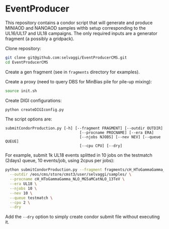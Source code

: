 # EventProducer

This repository contains a condor script that will generate and produce MINIAOD and NANOAOD samples withb setup corresponding to the UL16/UL17 and UL18 campaigns. 
The only required inputs are a generator fragment (a possibly a gridpack). 

Clone repository:


```bash
git clone git@github.com:selvaggi/EventProducerCMS.git
cd EventProducerCMS
```

Create a gen fragment (see in ```fragments``` directory for examples).


Create a proxy (need to query DBS for MinBias pile for pile-up mixing):

```bash
source init.sh
```



Create DIGI configurations:

```bash
python createDIGIconfig.py
```

The script options are:

```
submitCondorProduction.py [-h] [--fragment FRAGMENT] [--outdir OUTDIR]
                                 [--procname PROCNAME] [--era ERA]
                                 [--njobs NJOBS] [--nev NEV] [--queue QUEUE]
                                 [--cpu CPU] [--dry]
```


For example, submit 1k UL18 events splitted in 10 jobs on the testmatch (2days) queue, 10 events/job, using 2cpus per jobs):

```bash
python submitCondorProduction.py --fragment fragments/cH_HToGammaGamma_NLO_MG5aMCatNLO_13TeV_cff.py \
  --outdir /eos/cms/store/cmst3/user/selvaggi/samples/ \
  --procname cH_HToGammaGamma_NLO_MG5aMCatNLO_13TeV \
  --era UL18 \
  --njobs 10 \
  --nev 10 \
  --queue testmatch \
  --cpu 2 \
  --dry
```

Add the ```--dry``` option to simply create condor submit file without executing it.
